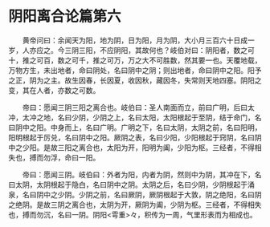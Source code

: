 # 阴阳离合论篇第六

　　黄帝问曰：余闻天为阳，地为阴，日为阳，月为阴，大小月三百六十日成一岁，人亦应之。今三阴三阳，不应阴阳，其故何也？岐伯对曰：阴阳者，数之可十，推之可百，数之可千，推之可万，万之大不可胜数，然其要一也。天覆地载，万物方生，未出地者，命曰阴处，名曰阴中之阴；则出地者，命曰阴中之阳。阳予之正，阴为之主。故生因春，长因夏，收因秋，藏因冬，失常则天地四塞。阴阳之变，其在人者，亦数之可数。

　　帝曰：愿闻三阴三阳之离合也。岐伯曰：圣人南面而立，前曰广明，后曰太冲，太冲之地，名曰少阴，少阴之上，名曰太阳，太阳根起于至阴，结于命门，名曰阴中之阳。中身而上，名曰广明。广明之下，名曰太阴，太阴之前，名曰阳明，阳明根起于厉兑，名曰阴中之阳。厥阴之表，名曰少阳，少阳根起于窍阴，名曰阴中之少阳。是故三阳之离合也，太阳为开，阳明为阖，少阳为枢。三经者，不得相失也，搏而勿浮，命曰一阳。

　　帝曰：愿闻三阴。岐伯曰：外者为阳，内者为阴，然则中为阴，其冲在下，名曰太阴，太阴根起于隐白，名曰阴中之阴。太阴之后，名曰少阴，少阴根起于涌泉，名曰阴中之少阴。少阴之前，名曰厥阴，厥阴根起于大敦，阴之绝阳，名曰阴之绝阴。是故三阴之离合也，太阴为开，厥阴为阖，少阴为枢。三经者，不得相失也，搏而勿沉，名曰一阴。阴阳<雩重>々，积传为一周，气里形表而为相成也。
